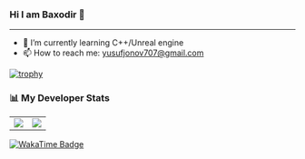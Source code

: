 ### Hi I am Baxodir 👋
<hr>

- 🌱 I’m currently learning C++/Unreal engine
- 📫 How to reach me: yusufjonov707@gmail.com

[![trophy](https://github-profile-trophy.vercel.app/?username=yusufjonov707)](https://github.com/ryo-ma/github-profile-trophy)
### 📊 My Developer Stats

<div align="center">
  <table>
    <tr>
      <td>
        <img src="https://github-readme-stats.vercel.app/api/top-langs/?username=yusufjonov707&layout=compact" />
      </td>
      <td>
        <img src="https://github-readme-stats.vercel.app/api?username=yusufjonov707&show_icons=true&theme=default" />
      </td>
    </tr>
  </table>
</div>
        <a href="https://wakatime.com/@018c346b-770c-4f3c-b9bf-809af206e889">
          <img src="https://wakatime.com/badge/user/018c346b-770c-4f3c-b9bf-809af206e889.svg" alt="WakaTime Badge" />
        </a>

